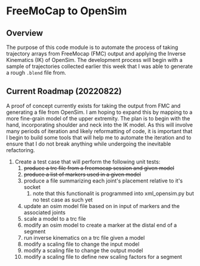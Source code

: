 # FreeMoCap to OpenSim

## Overview

The purpose of this code module is to automate the process of taking trajectory arrays from FreeMocap (FMC) output and applying the Inverse Kinematics (IK) of OpenSim. The development process will begin with a sample of trajectories collected earlier this week that I was able to generate a rough `.blend` file from.

## Current Roadmap (20220822)

A proof of concept currently exists for taking the output from FMC and generating a file from OpenSim. I am hoping to expand this by mapping to a more fine-grain model of the upper extremity. The plan is to begin with the hand, incorporating shoulder and neck into the IK model. As this will involve many periods of iteration and likely reformatting of code, it is important that I begin to build some tools that will help me to automate the iteration and to ensure that I do not break anything while undergoing the inevitable refactoring.

1. Create a test case that will perform the following unit tests:
   1. ~~produce a trc file from a freemocap session and given model~~
   2. ~~produce a list of markers used in a given model~~
   3. produce a file summarizing each joint's placement relative to it's socket
      1. note that this functionalit is programmed into xml_opensim.py but no test case as such yet
   4. update an osim model file based on in input of markers and the associated joints
   5. scale a model to a trc file
   6. modify an osim model to create a marker at the distal end of a segment
   7. run inverse kinematics on a trc file given a model
   8. modify a scaling file to change the input model
   9.  modify a scaling file to change the output model
   10. modify a scaling file to define new scaling factors for a segment